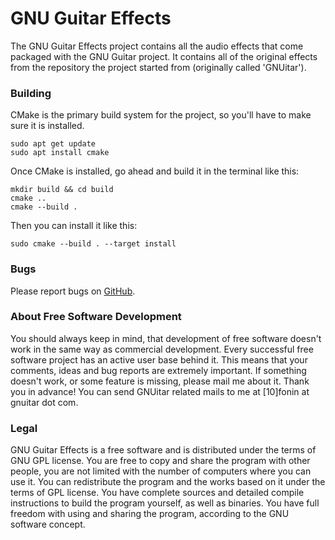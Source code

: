 GNU Guitar Effects
==================

The GNU Guitar Effects project contains all the audio effects that come packaged
with the GNU Guitar project. It contains all of the original effects from the
repository the project started from (originally called 'GNUitar').

### Building

CMake is the primary build system for the project, so you'll have to make sure
it is installed.

```
sudo apt get update
sudo apt install cmake
```

Once CMake is installed, go ahead and build it in the terminal like this:

```
mkdir build && cd build
cmake ..
cmake --build .
```

Then you can install it like this:

```
sudo cmake --build . --target install
```

### Bugs

Please report bugs on [GitHub](https://github.com/gnu-guitar/effects/issues/new").

### About Free Software Development

You should always keep in mind, that development of free software
doesn't work in the same way as commercial development. Every
successful free software project has an active user base behind it.
This means that your comments, ideas and bug reports are extremely
important. If something doesn't work, or some feature is missing,
please mail me about it. Thank you in advance! You can send GNUitar
related mails to me at [10]fonin at gnuitar dot com.

### Legal

GNU Guitar Effects is a free software and is distributed under the
terms of GNU GPL license. You are free to copy and share the program
with other people, you are not limited with the number of computers
where you can use it. You can redistribute the program and the works
based on it under the terms of GPL license. You have complete sources
and detailed compile instructions to build the program yourself, as well
as binaries. You have full freedom with using and sharing the program,
according to the GNU software concept.

